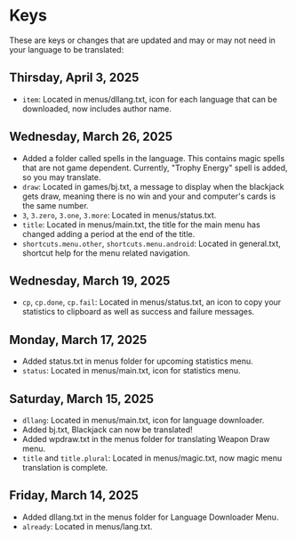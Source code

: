 # Keys
These are keys or changes that are updated and may or may not need in your language to be translated:

## Thirsday, April 3, 2025
- `item`: Located in menus/dllang.txt, icon for each language that can be downloaded, now includes author name.

## Wednesday, March 26, 2025
- Added a folder called spells in the language. This contains magic spells that are not game dependent. Currently, "Trophy Energy" spell is added, so you may translate.
- `draw`: Located in games/bj.txt, a message to display when the blackjack gets draw, meaning there is no win and your and computer's cards is the same number.
- `3`, `3.zero`, `3.one`, `3.more`: Located in menus/status.txt.
- `title`: Located in menus/main.txt, the title for the main menu has changed adding a period at the end of the title.
- `shortcuts.menu.other`, `shortcuts.menu.android`: Located in general.txt, shortcut help for the menu related navigation.

## Wednesday, March 19, 2025
- `cp`, `cp.done`, `cp.fail`: Located in menus/status.txt, an icon to copy your statistics to clipboard as well as success and failure messages.

## Monday, March 17, 2025
- Added status.txt in menus folder for upcoming statistics menu.
- `status`: Located in menus/main.txt, icon for statistics menu.

## Saturday, March 15, 2025
- `dllang`: Located in menus/main.txt, icon for language downloader.
- Added bj.txt, Blackjack can now be translated!
- Added wpdraw.txt in the menus folder for translating Weapon Draw menu.
- `title` and `title.plural`: Located in menus/magic.txt, now magic menu translation is complete.

## Friday, March 14, 2025
- Added dllang.txt in the menus folder for Language Downloader Menu.
- `already`: Located in menus/lang.txt.